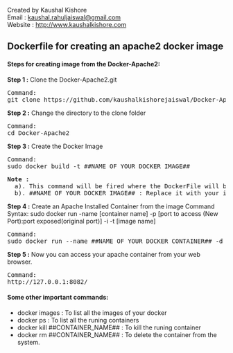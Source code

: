 Created by Kaushal Kishore <br>
Email : kaushal.rahuljaiswal@gmail.com<br>
Website : http://www.kaushalkishore.com<br>

<h2>Dockerfile for creating an apache2 docker image</h2>

<h4>Steps for creating image from the Docker-Apache2:</h4>

<b>Step 1 :</b> Clone the Docker-Apache2.git
<pre>
Command: 
git clone https://github.com/kaushalkishorejaiswal/Docker-Apache2.git
</pre>

<b>Step 2 :</b> Change the directory to the clone folder
<pre>
Command:
cd Docker-Apache2
</pre>

<b>Step 3 :</b> Create the Docker Image
<pre>
Command: 
sudo docker build -t ##NAME_OF_YOUR_DOCKER_IMAGE##
</pre>

<pre>
<b>Note : </b>
  a). This command will be fired where the DockerFile will be placed
  b). ##NAME_OF_YOUR_DOCKER_IMAGE## : Replace it with your image name
</pre>

<b>Step 4 :</b> Create an Apache Installed Container from the image
Command Syntax: 
sudo docker run -name [container name] -p [port to access (New Port):port exposed(original port)] -i -t [image name]
<pre>
Command:
sudo docker run --name ##NAME_OF_YOUR_DOCKER_CONTAINER## -d -p 8082:80 ##NAME_OF_YOUR_DOCKER_IMAGE##
</pre>

<b>Step 5 :</b> Now you can access your apache container from your web browser.
<pre>
Command:
http://127.0.0.1:8082/
</pre>

<h4>Some other important commands:</h4>
<ul>
<li>docker images : To list all the images of your docker</li>
<li>docker ps : To list all the runing containers</li>
<li>docker kill ##CONTAINER_NAME## : To kill the runing container</li>
<li>docker rm ##CONTAINER_NAME## : To delete the container from the system.</li>
</ul>
